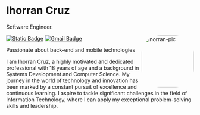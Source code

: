 # Ihorran Cruz 

Software Engineer.

<img align="right" alt="ihorran-pic" width="140" style="border-radius:50px;" src="https://user-images.githubusercontent.com/92957629/156885082-2311a942-b5a3-4163-9ad8-8efcac0fca55.gif">

[![Static Badge](https://img.shields.io/badge/Ihorran_Cruz-%232a5aeb?style=flat-square&logo=linkedin)](https://www.linkedin.com/in/ihorrandev/)
[![Gmail Badge](https://img.shields.io/badge/ihorran.dev%40gmail.com-%232a5aeb?style=flat-square&logo=gmail&logoColor=white)](mailto:ihorran.dev@gmail.com)

Passionate about back-end and mobile technologies

I am Ihorran Cruz, a highly motivated and dedicated professional with 18 years of age and a background in Systems Development and Computer Science. My journey in the world of technology and innovation has been marked by a constant pursuit of excellence and continuous learning. I aspire to tackle significant challenges in the field of Information Technology, where I can apply my exceptional problem-solving skills and leadership.

